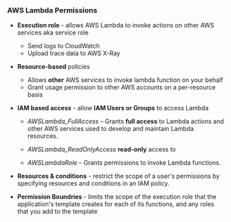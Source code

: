 ### AWS Lambda Permissions
* __Execution role__ - allows AWS Lambda to invoke actions on other AWS services aka service role
  * Send logs to CloudWatch
  * Upload trace data to AWS X-Ray

* __Resource-based__ policies
  * Allows **other** AWS services to invoke lambda function on your behalf
  * Grant usage permission to other AWS accounts on a per-resource basis

* __IAM based access__ - allow **IAM Users or Groups** to access Lambda
  * _AWSLambda_FullAccess_  – Grants **full access** to Lambda actions and other AWS services used to develop and maintain Lambda resources.
  * _AWSLambda_ReadOnlyAccess_ **read-only** access to

  * _AWSLambdaRole_ – Grants permissions to invoke Lambda functions.

*  __Resources & conditions__ - restrict the scope of a user's permissions by specifying resources and conditions in an IAM policy.

* __Permission Boundries__ -  limits the scope of the execution role that the application's template creates for each of its functions, and any roles that you add to the template
